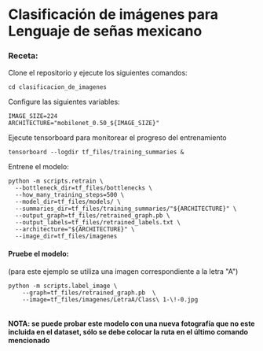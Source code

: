 # Clasificación de imágenes para Lenguaje de señas mexicano

### Receta:

Clone el repositorio y ejecute los siguientes comandos:

```
cd clasificacion_de_imagenes
```

Configure las siguientes variables:
```
IMAGE_SIZE=224
ARCHITECTURE="mobilenet_0.50_${IMAGE_SIZE}"
```

Ejecute tensorboard para monitorear el progreso del entrenamiento
```
tensorboard --logdir tf_files/training_summaries &
```

Entrene el modelo:
```
python -m scripts.retrain \
  --bottleneck_dir=tf_files/bottlenecks \
  --how_many_training_steps=500 \
  --model_dir=tf_files/models/ \
  --summaries_dir=tf_files/training_summaries/"${ARCHITECTURE}" \
  --output_graph=tf_files/retrained_graph.pb \
  --output_labels=tf_files/retrained_labels.txt \
  --architecture="${ARCHITECTURE}" \
  --image_dir=tf_files/imagenes
```

#### Pruebe el modelo: 
(para este ejemplo se utiliza una imagen correspondiente a la letra "A")
```
python -m scripts.label_image \
    --graph=tf_files/retrained_graph.pb  \
    --image=tf_files/imagenes/LetraA/Class\ 1-\!-0.jpg
   
 ```
 
 #### NOTA: se puede probar este modelo con una nueva fotografía que no este incluida en el dataset, sólo se debe colocar la ruta en el último comando mencionado

